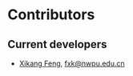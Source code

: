 # Contributors

## Current developers

- [Xikang Feng](https://github.com/xikanfeng2), <fxk@nwpu.edu.cn>